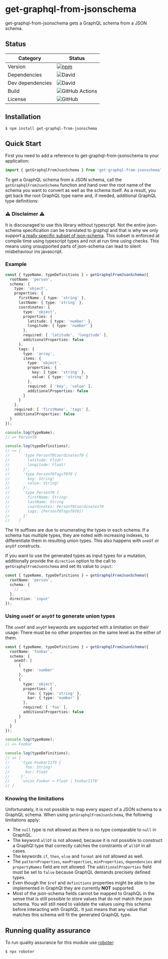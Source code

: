 # get-graphql-from-jsonschema

get-graphql-from-jsonschema gets a GraphQL schema from a JSON schema.

## Status

| Category         | Status                                                                                                                        |
| ---------------- | ----------------------------------------------------------------------------------------------------------------------------- |
| Version          | [![npm](https://img.shields.io/npm/v/get-graphql-from-jsonschema)](https://www.npmjs.com/package/get-graphql-from-jsonschema) |
| Dependencies     | ![David](https://img.shields.io/david/thenativeweb/get-graphql-from-jsonschema)                                               |
| Dev dependencies | ![David](https://img.shields.io/david/dev/thenativeweb/get-graphql-from-jsonschema)                                           |
| Build            | ![GitHub Actions](https://github.com/thenativeweb/get-graphql-from-jsonschema/workflows/Release/badge.svg?branch=main)      |
| License          | ![GitHub](https://img.shields.io/github/license/thenativeweb/get-graphql-from-jsonschema)                                     |

## Installation

```shell
$ npm install get-graphql-from-jsonschema
```

## Quick Start

First you need to add a reference to get-graphql-from-jsonschema to your application:

```typescript
import { getGraphqlFromJsonSchema } from 'get-graphql-from-jsonschema';
```

To get a GraphQL schema from a JSON schema, call the `getGraphqlFromJsonSchema` function and hand over the root name of the schema you want to convert as well as the schema itself. As a result, you get back the root GraphQL type name and, if needed, additional GraphQL type definitions:

### ⚠️ Disclaimer ⚠️

It is discouraged to use this library without typescript. Not the entire json-schema specification can be
translated to graphql and that is why we only support [a really specific subset of json-schema](#knowing-the-limitations).
This subset is enforced at compile time using typescript types and not at run time using checks. This means using
unsupported parts of json-schema can lead to silent misbehaviour ins javascript. 

### Example

```typescript
const { typeName, typeDefinitions } = getGraphqlFromJsonSchema({
  rootName: 'person',
  schema: {
    type: 'object',
    properties: {
      firstName: { type: 'string' },
      lastName: { type: 'string' },
      coordinates: {
        type: 'object',
        properties: {
          latitude: { type: 'number' },
          longitude: { type: 'number' }
        },
        required: [ 'latitude', 'longitude' ],
        additionalProperties: false
      },
      tags: {
        type: 'array',
        items: {
          type: 'object',
          properties: {
            key: { type: 'string' },
            value: { type: 'string' }
          },
          required: [ 'key', 'value' ],
          additionalProperties: false
        }
      }
    },
    required: [ 'firstName', 'tags' ],
    additionalProperties: false
  }
});

console.log(typeName);
// => PersonT0

console.log(typeDefinitions);
// => [
//      'type PersonT0CoordinatesT0 {
//        latitude: Float!
//        longitude: Float!
//      }',
//      'type PersonT0TagsT0T0 {
//        key: String!
//        value: String!
//      }',
//      'type PersonT0 {
//        firstName: String!
//        lastName: String
//        coordinates: PersonT0CoordinatesT0
//        tags: [PersonT0TagsT0T0]!
//      }'
//    ]
```

The `T0` suffixes are due to enumerating the types in each schema. If a schema has multiple types, they are noted with increasing indexes, to differentiate them in resulting union types. This also happens with `oneOf` or `anyOf` constructs.

If you want to use the generated types as input types for a mutation, additionally provide the `direction` option to the call to `getGraphqlFromJsonSchema` and set its value to `input`:

```typescript
const { typeName, typeDefinitions } = getGraphqlFromJsonSchema({
  rootName: 'person',
  schema: {
    // ...
  },
  direction: 'input'
});
```

### Using `oneOf` or `anyOf` to generate union types

The `oneOf` and `anyOf` keywords are supported with a limitation on their usage: There must be no other properties on the same level as the either of them.

```typescript
const { typeName, typeDefinitions } = getGraphqlFromJsonSchema({
  rootName: 'foobar',
  schema: {
    oneOf: [
      {
        type: 'number'
      },
      {
        type: 'object',
        properties: {
          foo: { type: 'string' },
          bar: { type: 'number' }
        },
        required: [ 'foo' ],
        additionalProperties: false
      }
    ]
  }
});

console.log(typeName);
// => Foobar

console.log(typeDefinitions);
// => [
//     'type FoobarI1T0 {
//       foo: String!
//       bar: Float
//     }',
//     'union Foobar = Float | FoobarI1T0'
// ]
```

### Knowing the limitations

Unfortunately, it is not possible to map every aspect of a JSON schema to a GraphQL schema. When using `getGraphqlFromJsonSchema`, the following limitations apply:

- The `null` type is not allowed as there is no type comparable to `null` in GraphQL.
- The keyword `allOf` is not allowed, because it is not possible to construct a GraphQl type that correctly catches the constraints of `allOf` in all cases.
- The keywords `if`, `then`, `else` and `format` are not allowed as well.
- The `patternProperties`, `maxProperties`, `minProperties`, `dependencies` and `propertyNames` field are not allowed. The `additionalProperties` field must be set to `false` because GraphQL demands precisely defined types.
- Even though the `$ref` and `definitions` properties might be able to be implemented in GraphQl they are currently **NOT** supported.
- Most of the json-schema fields cannot be mapped to GraphQL in the sense that is still possible to store values that do not match the json schema. You will still need to validate the values using this schema before interacting with GraphQL. It just means that any value that matches this schema will fit the generated GraphQL type.

## Running quality assurance

To run quality assurance for this module use [roboter](https://www.npmjs.com/package/roboter):

```shell
$ npx roboter
```

